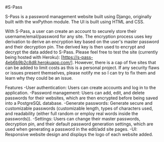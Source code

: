 #S-Pass

S-Pass is a password management website built using Django, originally built with the wxPython module. The UI is built using HTML and CSS.

With S-Pass, a user can create an account to securely store their username/email/password for any site. The encryption process uses key derivation to derive an encryption key based on the user's master password and their decryption pin. The derived key is then used to encrypt and decrypt the data added to S-Pass. Please feel free to test the site (currently being hosted with Heroku): [https://s-pass-4eb6b9b2c8d8.herokuapp.com/]. However, there is a cap of five sites that can be added to limit costs as this is a personal project. If any security flaws or issues present themselves, please notify me so I can try to fix them and learn why they could be an issue.

Features
-User authentication: Users can create accounts and log in to the application.
-Password management: Users can add, edit, and delete passwords for their websites, which are then encrypted before being saved into a PostgreSQL database.
-Generate passwords: Generate secure and customizable passwords (customizable length, types of characters used, and readability (either full random or employ real words inside the passwords)).
-Settings: Users can change their master passwords, decryption pin, and their default password generation settings, which are used when generating a password in the edit/add site pages.
-UI: Responsive website design and displays the logo of each website added.

    
    

